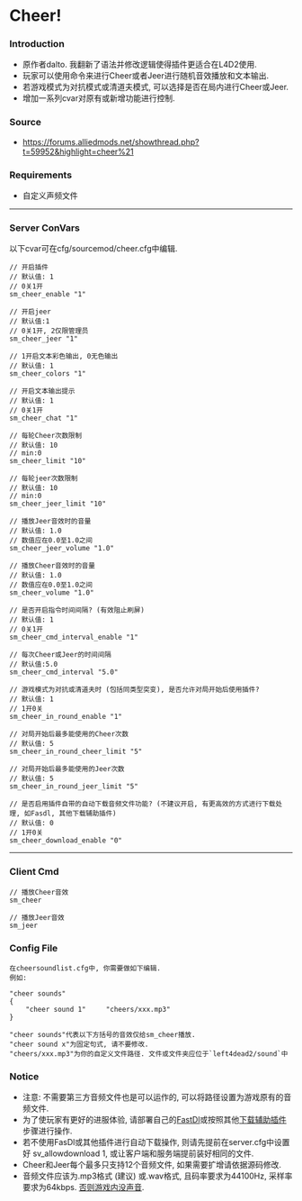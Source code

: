 # Cheer!

### Introduction
 - 原作者dalto. 我翻新了语法并修改逻辑使得插件更适合在L4D2使用.
 - 玩家可以使用命令来进行Cheer或者Jeer进行随机音效播放和文本输出.
 - 若游戏模式为对抗模式或清道夫模式, 可以选择是否在局内进行Cheer或Jeer.
 - 增加一系列cvar对原有或新增功能进行控制.

### Source
 - https://forums.alliedmods.net/showthread.php?t=59952&highlight=cheer%21

### Requirements
 - 自定义声频文件

<hr>

### Server ConVars
以下cvar可在cfg/sourcemod/cheer.cfg中编辑.
```
// 开启插件
// 默认值: 1 
// 0关1开
sm_cheer_enable "1"

// 开启jeer
// 默认值:1
// 0关1开, 2仅限管理员
sm_cheer_jeer "1"

// 1开启文本彩色输出, 0无色输出
// 默认值: 1
sm_cheer_colors "1"

// 开启文本输出提示
// 默认值: 1
// 0关1开
sm_cheer_chat "1"

// 每轮Cheer次数限制
// 默认值: 10
// min:0
sm_cheer_limit "10"

// 每轮jeer次数限制
// 默认值: 10
// min:0
sm_cheer_jeer_limit "10"

// 播放Jeer音效时的音量
// 默认值: 1.0
// 数值应在0.0至1.0之间
sm_cheer_jeer_volume "1.0"

// 播放Cheer音效时的音量
// 默认值: 1.0
// 数值应在0.0至1.0之间
sm_cheer_volume "1.0"

// 是否开启指令时间间隔? (有效阻止刷屏)
// 默认值: 1
// 0关1开
sm_cheer_cmd_interval_enable "1"

// 每次Cheer或Jeer的时间间隔
// 默认值:5.0
sm_cheer_cmd_interval "5.0"

// 游戏模式为对抗或清道夫时 (包括同类型突变), 是否允许对局开始后使用插件?
// 默认值: 1
// 1开0关
sm_cheer_in_round_enable "1"

// 对局开始后最多能使用的Cheer次数
// 默认值: 5
sm_cheer_in_round_cheer_limit "5"

// 对局开始后最多能使用的Jeer次数
// 默认值: 5
sm_cheer_in_round_jeer_limit "5"

// 是否启用插件自带的自动下载音频文件功能? (不建议开启, 有更高效的方式进行下载处理, 如Fasdl, 其他下载辅助插件)
// 默认值: 0
// 1开0关
sm_cheer_download_enable "0"
```

<hr>

### Client Cmd
```
// 播放Cheer音效
sm_cheer

// 播放Jeer音效
sm_jeer
```

### Config File
```
在cheersoundlist.cfg中, 你需要做如下编辑.
例如:

"cheer sounds"
{
	"cheer sound 1"		"cheers/xxx.mp3"
}

"cheer sounds"代表以下方括号的音效仅给sm_cheer播放.
"cheer sound x"为固定句式, 请不要修改.
"cheers/xxx.mp3"为你的自定义文件路径. 文件或文件夹应位于`left4dead2/sound`中
```

### Notice
 - 注意: 不需要第三方音频文件也是可以运作的, 可以将路径设置为游戏原有的音频文件.
 - 为了使玩家有更好的进服体验, 请部署自己的[FastDl](https://developer.valvesoftware.com/w/index.php?title=FastDL:zh-cn&uselang=zh)或按照其他[下载辅助插件](https://github.com/fbef0102/L4D1_2-Plugins/tree/master/sm_downloader)步骤进行操作.
 - 若不使用FasDl或其他插件进行自动下载操作, 则请先提前在server.cfg中设置好 sv_allowdownload 1, 或让客户端和服务端提前装好相同的文件.
 - Cheer和Jeer每个最多只支持12个音频文件, 如果需要扩增请依据源码修改.
 - 音频文件应该为.mp3格式 (建议) 或.wav格式, 且码率要求为44100Hz, 采样率要求为64kbps. [否则游戏内没声音](https://forums.alliedmods.net/archive/index.php/t-331070.html#:~:text=This%20is%20usually%20an%20error%20in%20the%20audio,to%20change%20the%20audio%20name%20and%20update%20FastDL.).
